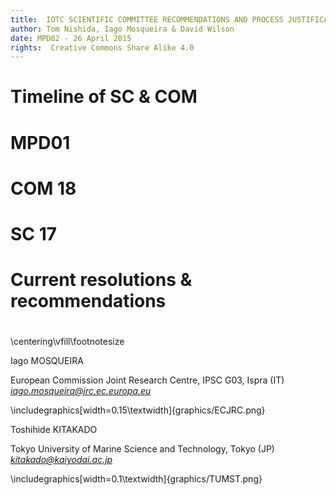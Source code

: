 ```yaml
---
title:  IOTC SCIENTIFIC COMMITTEE RECOMMENDATIONS AND PROCESS JUSTIFICATION
author: Tom Nishida, Iago Mosqueira & David Wilson
date: MPD02 - 26 April 2015
rights:  Creative Commons Share Alike 4.0
---
```


# Timeline of SC & COM

# MPD01

# COM 18

# SC 17

# Current resolutions & recommendations

# 
\centering\vfill\footnotesize

Iago MOSQUEIRA

European Commission Joint Research Centre, IPSC G03, Ispra (IT) *iago.mosqueira@jrc.ec.europa.eu*

\includegraphics[width=0.15\textwidth]{graphics/ECJRC.png}

Toshihide KITAKADO

Tokyo University of Marine Science and Technology, Tokyo (JP) *kitakado@kaiyodai.ac.jp*

\includegraphics[width=0.1\textwidth]{graphics/TUMST.png}


